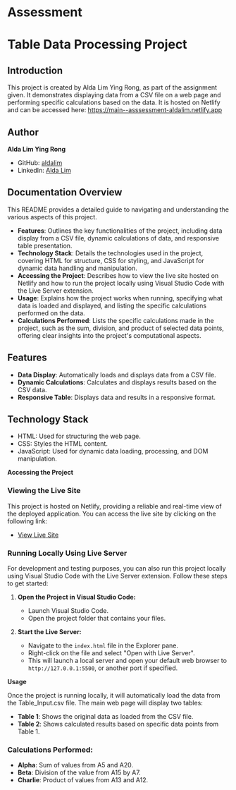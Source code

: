 # Assessment

# Table Data Processing Project

## Introduction
This project is created by Alda Lim Ying Rong, as part of the assignment given. It demonstrates displaying data from a CSV file on a web page and performing specific calculations based on the data. It is hosted on Netlify and can be accessed here: https://main--asssessment-aldalim.netlify.app

## Author
**Alda Lim Ying Rong**
- GitHub: [aldalim](https://github.com/aldalim)
- LinkedIn: [Alda Lim](https://www.linkedin.com/in/alda-lim-4024561bb/)


## Documentation Overview

This README provides a detailed guide to navigating and understanding the various aspects of this project.

- **Features**: Outlines the key functionalities of the project, including data display from a CSV file, dynamic calculations of data, and responsive table presentation.
- **Technology Stack**: Details the technologies used in the project, covering HTML for structure, CSS for styling, and JavaScript for dynamic data handling and manipulation.
- **Accessing the Project**: Describes how to view the live site hosted on Netlify and how to run the project locally using Visual Studio Code with the Live Server extension.
- **Usage**: Explains how the project works when running, specifying what data is loaded and displayed, and listing the specific calculations performed on the data.
- **Calculations Performed**: Lists the specific calculations made in the project, such as the sum, division, and product of selected data points, offering clear insights into the project's computational aspects.



## Features
- **Data Display**: Automatically loads and displays data from a CSV file.
- **Dynamic Calculations**: Calculates and displays results based on the CSV data.
- **Responsive Table**: Displays data and results in a responsive format.

## Technology Stack
- HTML: Used for structuring the web page.
- CSS: Styles the HTML content.
- JavaScript: Used for dynamic data loading, processing, and DOM manipulation.


**Accessing the Project**
### Viewing the Live Site
This project is hosted on Netlify, providing a reliable and real-time view of the deployed application. You can access the live site by clicking on the following link:
- [View Live Site](https://main--asssessment-aldalim.netlify.app)

### Running Locally Using Live Server
For development and testing purposes, you can also run this project locally using Visual Studio Code with the Live Server extension. Follow these steps to get started:

1. **Open the Project in Visual Studio Code:**
   - Launch Visual Studio Code.
   - Open the project folder that contains your files.

2. **Start the Live Server:**
   - Navigate to the `index.html` file in the Explorer pane.
   - Right-click on the file and select "Open with Live Server".
   - This will launch a local server and open your default web browser to `http://127.0.0.1:5500`, or another port if specified.


**Usage**

Once the project is running locally, it will automatically load the data from the Table_Input.csv file. The main web page will display two tables:

- **Table 1**: Shows the original data as loaded from the CSV file.
- **Table 2**: Shows calculated results based on specific data points from Table 1.

### Calculations Performed:
- **Alpha**: Sum of values from A5 and A20. 
- **Beta**: Division of the value from A15 by A7.
- **Charlie**: Product of values from A13 and A12.

